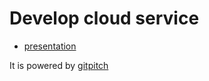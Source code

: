 # Develop cloud service

- [presentation](https://gitpitch.com/lacti/develop-cloud-service)

It is powered by [gitpitch](https://gitpitch.com/)
